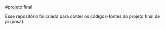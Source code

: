 #projeto final

Esse repositório foi criado para conter os códigos-fontes do projeto final de pi (posa). 
